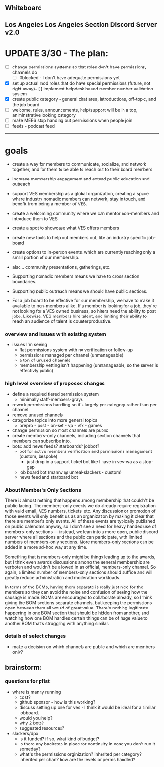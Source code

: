 
## Whiteboard

## Los Angeles Los Angeles Section Discord Server v2.0

# UPDATE 3/30 - The plan:

- [ ] change permissions systems so that roles don't have permissions, channels do
	- [ ] #blocked - I don't have adequate permissions yet
- [X] set up actual mod roles that do have special permissions (future, not right away)- [ ] implement helpdesk based member number validation system
- [x] create public category - general chat area, introductions, off-topic, and the job board
- [ ] welcome, rules, announcements, help/support will be in a top, animinstrative looking category
- [ ] make MEE6 stop handing out permissions when people join
- [ ] feeds - podcast feed

---

# goals
- create a way for members to communicate, socialize, and network together, and for them to be able to reach out to their board members
- increase membership engagement and extend public education and outreach
- support VES membership as a global organization, creating a space where industry nomadic members can network, stay in touch, and benefit from being a member of VES. 
- create a welcoming community where we can mentor non-members and introduce them to VES
- create a spot to showcase what VES offers members
- create new tools to help out members out, like an industry specific job-board
- create options to in-person events, which are currently reaching only a small portion of our membership.
- also... community presentations, gatherings, etc.

- Supporting nomadic members means we have to cross section boundaries.  
- Supporting public outreach means we should have public sections.  
- For a job board to be effective for our membership, we have to make it available to non-members alike.  If a member is looking for a job, they're not looking for a VES owned business, so hirers need the ability to post jobs.  Likewise, VES members hire talent, and limiting their ability to reach an audience of talent is counterproductive.  

### overview and issues with existing system
- issues I'm seeing
	- flat permissions system with no verification or follow-up
	- permissions managed per channel (unmanageable)
	- a ton of unused channels 
	- membership vetting isn't happening (unmanageable, so the server is effectivly public)

### high level overview of proposed changes
- define a required tiered permission system 
	- minimally staff-members-grays
- rework permissions handling so it's largely per category rather than per channel
- remove unused channels
- categorize topics into more general topics 
	- prepro - post - on-set - vp - vfx - games
- change permission so most channels are public
- create members-only channels, including section channels that members can subscribe into.
- bots:  add news feeds?  starboards? jobbot?
	- bot for active members verification and permissions management (custom, bespoke)
		- just drop in a support ticket bot like I have in ves-wa as a stop-gap
	- job board bot (manny @ unreal-slackers - custom) 
	- news feed and starboard bot

### About Member's Only Sections
There is almost nothing that happens among membership that couldn't be public facing.  The members-only events we do already require registration with valid email, VES numbers, tickets, etc.  Any discussion or promotion of those events will only benefit us as an organization by making it clear that there are member's only events.  All of these events are typically published on public calendars anyway, so I don't see a need for heavy handed use of members-only sections -- instead, we lean into a more open, public discord server where all sections and the public can participate, with limited numbers of members-only sections.  More members-only sections can be added in a more ad-hoc way at any time.

Something that is members-only might be things leading up to the awards, but I think even awards discussions among the general membership are verboten and wouldn't be allowed in an official, members-only channel.  So again, a limited number of members-only sections should suffice and will greatly reduce administration and moderation workloads.

In terms of the BOMs, having them separate is really just nice for the members so they can avoid the noise and confusion of seeing how the sausage is made.  BOMs are encouraged to collaborate already, so I think giving the BOM sections separate channels, but keeping the permissions open between them all would of great value.  There's nothing legitimate happening in one BOM section that should be hidden from another, and watching how one BOM handles certain things can be of huge value to another BOM that's struggling with anything similar.

### details of select changes
- make a decision on which channels are public and which are members only?


## brainstorm:


### questions for pfist
- where is manny running
	- cost?
	- github sponsor - how is this working?
	- discuss setting up one for ves - I think it would be ideal for a similar jobboard.
	- would you help?
	- why 2 bots?
	- suggested resources?
- slackers/dpx
	- is it funded? if so, what kind of budget?
	- is there any backstop in place for continuity in case you don't run it someday?
	- what's the permissions orginization? inherited per category? inherited per chan?  how are the levels or perms handled?
